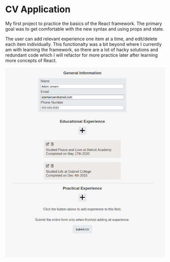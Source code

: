 # CV Application

My first project to practice the basics of the React framework. The primary goal was to get comfortable with the new syntax and using props and state.

The user can add relevant experience one item at a time, and edit/delete each item individually. This functionalty was a bit beyond where I currently am with learning the framework, so there are a lot of hacky solutions and redundant code which I will refactor for more practice later after learning more concepts of React. 

![Screenshot of Application](/public/screenshot.png "Screenshot of CV Application")